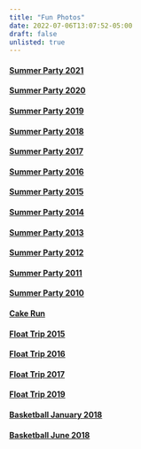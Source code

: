 ```yaml
---
title: "Fun Photos"
date: 2022-07-06T13:07:52-05:00
draft: false
unlisted: true
---
```


#### [Summer Party 2021](/annual-party/party-2021)  
#### [Summer Party 2020](/annual-party/party-2020)  
#### [Summer Party 2019](/annual-party/party-2019)  
#### [Summer Party 2018](/annual-party/party-2018)  
#### [Summer Party 2017](/annual-party/party-2017)  
#### [Summer Party 2016](/annual-party/party-2016)  
#### [Summer Party 2015](/annual-party/party-2015)  
#### [Summer Party 2014](/annual-party/party-2014)  
#### [Summer Party 2013](/annual-party/party-2013)  
#### [Summer Party 2012](/annual-party/party-2012)  
#### [Summer Party 2011](/annual-party/party-2011)  
#### [Summer Party 2010](/annual-party/party-2010)  
#### [Cake Run](/cake-run-2020)  
#### [Float Trip 2015](/float-trips/float-trip-2015)  
#### [Float Trip 2016](/float-trips/float-trip-2016)  
#### [Float Trip 2017](/float-trips/float-trip-2017)  
#### [Float Trip 2019](/float-trips/float-trip-2019)  
#### [Basketball January 2018](/basketball/basketball-jan2018)  
#### [Basketball June 2018](/basketball/basketball-jun2018)  
